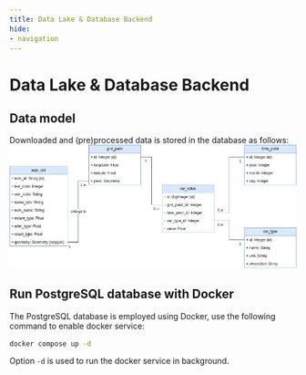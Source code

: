 ```yaml
---
title: Data Lake & Database Backend
hide:
- navigation
---
```


# Data Lake & Database Backend

## Data model
Downloaded and (pre)processed data is stored in the database as follows:
![onehealth_data_model.jpg](source/_static/onehealth_data_model.jpg)

## Run PostgreSQL database with Docker
The PostgreSQL database is employed using Docker, use the following command to enable docker service:
```bash
docker compose up -d
```
Option `-d` is used to run the docker service in background.

